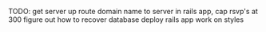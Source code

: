 TODO:
get server up
route domain name to server
in rails app, cap rsvp's at 300
figure out how to recover database
deploy rails app
work on styles
